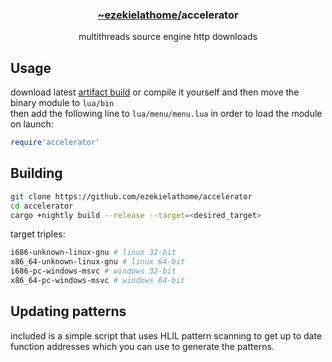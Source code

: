 <div align="center">
  <h3><a href="https://github.com/ezekielathome">
    ~ezekielathome/</a>accelerator
  </h3>
multithreads source engine http downloads
</div>

## Usage
download latest [artifact build](https://nightly.link/ezekielathome/accelerator/workflows/build/trunk/build-artifact.zip) or compile it yourself and then move the binary module to `lua/bin`  
then add the following line to `lua/menu/menu.lua` in order to load the module on launch:
```lua
require'accelerator'
```

## Building
```sh
git clone https://github.com/ezekielathome/accelerator
cd accelerator
cargo +nightly build --release --target=<desired_target>
```

target triples:
```sh
i686-unknown-linux-gnu # linux 32-bit
x86_64-unknown-linux-gnu # linux 64-bit
i686-pc-windows-msvc # windows 32-bit
x86_64-pc-windows-msvc # windows 64-bit
```

## Updating patterns
included is a simple script that uses HLIL pattern scanning to get up to date function addresses which you can use to generate the patterns.
